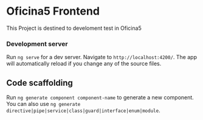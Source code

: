 # Oficina5 Frontend

This Project is destined to develoment test in Oficina5

### Development server

Run `ng serve` for a dev server.
Navigate to `http://localhost:4200/`.
The app will automatically reload if you change any of the source files.

## Code scaffolding
Run `ng generate component component-name` to generate a new component.
You can also use `ng generate directive|pipe|service|class|guard|interface|enum|module`.
